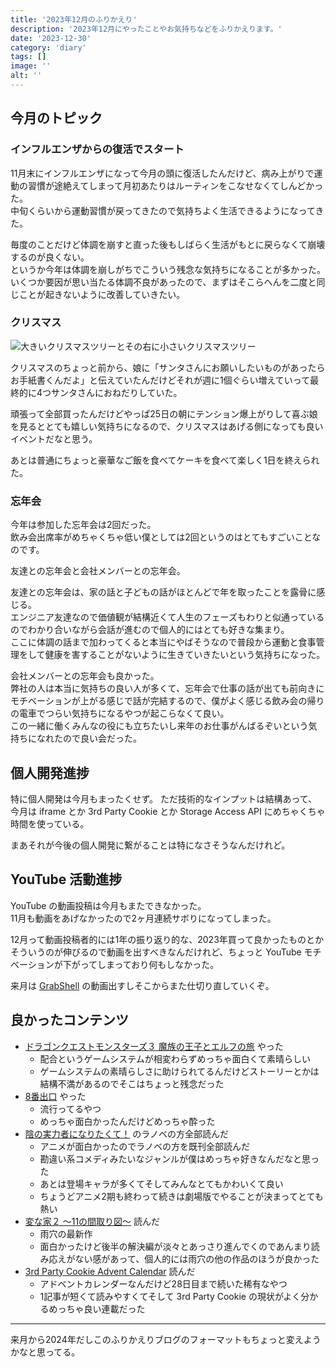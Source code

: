 ```yaml
---
title: '2023年12月のふりかえり'
description: '2023年12月にやったことやお気持ちなどをふりかえります。'
date: '2023-12-30'
category: 'diary'
tags: []
image: ''
alt: ''
---
```


## 今月のトピック

### インフルエンザからの復活でスタート

11月末にインフルエンザになって今月の頭に復活したんだけど、病み上がりで運動の習慣が途絶えてしまって月初あたりはルーティンをこなせなくてしんどかった。  
中旬くらいから運動習慣が戻ってきたので気持ちよく生活できるようになってきた。

毎度のことだけど体調を崩すと直った後もしばらく生活がもとに戻らなくて崩壊するのが良くない。  
というか今年は体調を崩しがちでこういう残念な気持ちになることが多かった。  
いくつか要因が思い当たる体調不良があったので、まずはそこらへんを二度と同じことが起きないように改善していきたい。

### クリスマス

![大きいクリスマスツリーとその右に小さいクリスマスツリー](/images/blog/2023/12/look-back-202312/01.jpg '今年はツリーもでかいので用意できて良かった')

クリスマスのちょっと前から、娘に「サンタさんにお願いしたいものがあったらお手紙書くんだよ」と伝えていたんだけどそれが週に1個ぐらい増えていって最終的に4つサンタさんにおねだりしていた。

頑張って全部買ったんだけどやっぱ25日の朝にテンション爆上がりして喜ぶ娘を見るととても嬉しい気持ちになるので、クリスマスはあげる側になっても良いイベントだなと思う。

あとは普通にちょっと豪華なご飯を食べてケーキを食べて楽しく1日を終えられた。

### 忘年会

今年は参加した忘年会は2回だった。  
飲み会出席率がめちゃくちゃ低い僕としては2回というのはとてもすごいことなのです。

友達との忘年会と会社メンバーとの忘年会。

友達との忘年会は、家の話と子どもの話がほとんどで年を取ったことを露骨に感じる。  
エンジニア友達なので価値観が結構近くて人生のフェーズもわりと似通っているのでわかり合いながら会話が進むので個人的にはとても好きな集まり。  
ここに体調の話まで加わってくると本当にやばそうなので普段から運動と食事管理をして健康を害することがないように生きていきたいという気持ちになった。

会社メンバーとの忘年会も良かった。  
弊社の人は本当に気持ちの良い人が多くて、忘年会で仕事の話が出ても前向きにモチベーションが上がる感じで話が完結するので、僕がよく感じる飲み会の帰りの電車でつらい気持ちになるやつが起こらなくて良い。  
この一緒に働くみんなの役にも立ちたいし来年のお仕事がんばるぞいという気持ちになれたので良い会だった。

## 個人開発進捗

特に個人開発は今月もまったくせず。
ただ技術的なインプットは結構あって、今月は iframe とか 3rd Party Cookie とか Storage Access API にめちゃくちゃ時間を使っている。

まあそれが今後の個人開発に繋がることは特になさそうなんだけれど。

## YouTube 活動進捗

YouTube の動画投稿は今月もまたできなかった。  
11月も動画をあげなかったので2ヶ月連続サボりになってしまった。

12月って動画投稿者的には1年の振り返り的な、2023年買って良かったものとかそういうのが伸びるので動画を出すべきなんだけれど、ちょっと YouTube モチベーションが下がってしまっており何もしなかった。

来月は [GrabShell](https://grabshell.site/) の動画出すしそこからまた仕切り直していくぞ。

## 良かったコンテンツ

- [ドラゴンクエストモンスターズ３ 魔族の王子とエルフの旅](https://www.dragonquest.jp/monsters3/) やった
  - 配合というゲームシステムが相変わらずめっちゃ面白くて素晴らしい
  - ゲームシステムの素晴らしさに助けられてるんだけどストーリーとかは結構不満があるのでそこはちょっと残念だった
- [8番出口](https://store.steampowered.com/app/2653790/_/?l=japanese) やった
  - 流行ってるやつ
  - めっちゃ面白かったんだけどめっちゃ酔った
- [陰の実力者になりたくて！](https://www.shadow-garden-mog.jp/) のラノベの方全部読んだ
  - アニメが面白かったのでラノベの方を既刊全部読んだ
  - 勘違い系コメディみたいなジャンルが僕はめっちゃ好きなんだなと思った
  - あとは登場キャラが多くてそしてみんなとてもかわいくて良い
  - ちょうどアニメ2期も終わって続きは劇場版でやることが決まってとても熱い
- [変な家２ 〜11の間取り図〜](https://www.asukashinsha.co.jp/bookinfo/9784864109826.php) 読んだ
  - 雨穴の最新作
  - 面白かったけど後半の解決編が淡々とあっさり進んでくのであんまり読み応えがない感があって、個人的には雨穴の他の作品のほうが良かった
- [3rd Party Cookie Advent Calendar](https://qiita.com/advent-calendar/2023/3rd-party-cookie) 読んだ
  - アドベントカレンダーなんだけど28日目まで続いた稀有なやつ
  - 1記事が短くて読みやすくてそして 3rd Party Cookie の現状がよく分かるめっちゃ良い連載だった

---

来月から2024年だしこのふりかえりブログのフォーマットもちょっと変えようかなと思ってる。
